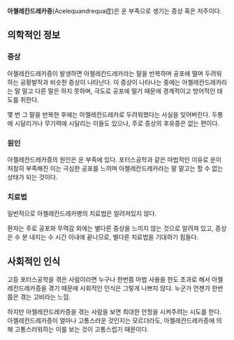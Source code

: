 **아첼레칸드레카증**(Acelequandrequa症)은 운 부족으로 생기는 증상 혹은 저주이다.

## 의학적인 정보
### 증상 
아첼레칸드레카증이 발생하면 아첼레칸드레카라는 말을 반복하며 공포에 떨며 두려워하는 공황발작과 비슷한 증상이 나타난다. 이 증상이 나타나는 중에는 아첼레칸드레카라는 말 말고 다른 말은 하지 못하며, 극도로 공포에 떨기 때문에 경계적이고 방어적인 태도를 취한다.

몇 번 그 말을 반복한 후에는 아첼레칸드레카로 두려워했다는 사실을 잊어버린다. 두통에 시달리거나 무기력에 시달리는 이들도 있으나, 주로 증상의 후유증은 없는 편이다.

### 원인
아첼레칸드레카증의 원인은 운 부족에 있다. 포터스공학과 같은 마법적인 이유로 운이 처참히 부족해진 이는 극심한 공포를 느끼며 아첼레칸드레카라는 말 말고는 할 수 없는 상태가 되는 것이다.

### 치료법
일반적으로 아첼레칸드레카병의 치료법은 알려져있지 않다.

환자는 주로 공포와 무력감 외에는 별다른 증상을 느끼지 않는 것으로 알려져 있고, 증상은 수 분 내지는 수 시간 이내에 끝나므로, 별다른 치료법을 기대하기 힘들다.

## 사회적인 인식

고등 포터스공학을 겪은 사람이라면 누구나 한번쯤 마법 사용을 한도 초과로 해서 아첼레칸드레카증을 겪기 때문에 사회적인 인식은 그렇게 나쁘지 않다. 누군가 언젠가 한번쯤은 겪는 고비라는 느낌.

하지만 아첼레칸드레카증을 겪는 사람을 보면 최대한 안정을 시켜주려는 시도를 한다. 아첼레칸드레카증이 얼마나 고통스러운 것인지는 모르더라도, 아첼레칸드레카증에 의해 고통스러워하는 이를 보는 것이 고통스럽기 때문이다.